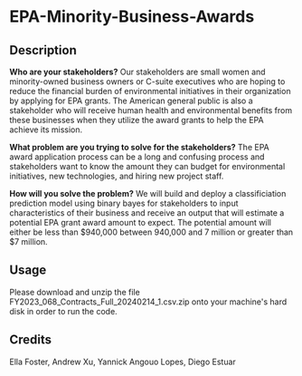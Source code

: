 # EPA-Minority-Business-Awards

## Description

**Who are your stakeholders?**
Our stakeholders are small women and minority-owned business owners or C-suite executives who are hoping to reduce the financial burden of environmental initiatives in their organization by applying for EPA grants. The American general public is also a stakeholder who will receive human health and environmental benefits from these businesses when they utilize the award grants to help the EPA achieve its mission. 

**What problem are you trying to solve for the stakeholders?**
The EPA award application process can be a long and confusing process and stakeholders want to know the amount they can budget for environmental initiatives, new technologies, and hiring new project staff.

**How will you solve the problem?**
We will build and deploy a classificiation prediction model using binary bayes for stakeholders to input characteristics of their business and receive an output that will estimate a potential EPA grant award amount to expect. The potential amount will either be less than $940,000 between 940,000 and 7 million or greater than $7 million.

## Usage
Please download and unzip the file FY2023_068_Contracts_Full_20240214_1.csv.zip onto your machine's hard disk in order to run the code. 

## Credits
Ella Foster, Andrew Xu, Yannick Angouo Lopes, Diego Estuar
